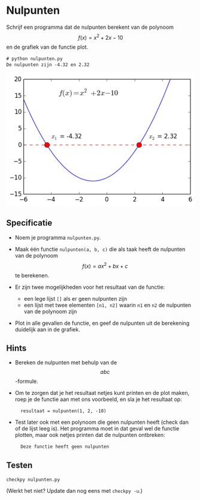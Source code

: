 # Nulpunten

Schrijf een programma dat de nulpunten berekent van de polynoom $$f(x)=x^2+2x-10$$ en de grafiek van de functie plot.

    # python nulpunten.py
    De nulpunten zijn -4.32 en 2.32

![](PolynoomAnalyse.png)


## Specificatie

- Noem je programma `nulpunten.py`.

- Maak één functie `nulpunten(a, b, c)` die als taak heeft de nulpunten van de polynoom $$f(x)=ax^2+bx+c$$ te berekenen.

- Er zijn twee mogelijkheden voor het resultaat van de functie:

    - een lege lijst `[]` als er geen nulpunten zijn
    - een lijst met twee elementen `[n1, n2]` waarin `n1` en `n2` de nulpunten van de polynoom zijn

- Plot in alle gevallen de functie, en geef de nulpunten uit de berekening duidelijk aan in de grafiek.


## Hints

- Bereken de nulpunten met behulp van de $$abc$$-formule.

- Om te zorgen dat je het resultaat netjes kunt printen en de plot maken, roep je de functie aan met ons voorbeeld, en sla je het resultaat op:

        resultaat = nulpunten(1, 2, -10)

- Test later ook met een polynoom die geen nulpunten heeft (check dan of de lijst leeg is). Het programma moet in dat geval wel de functie plotten, maar ook netjes printen dat de nulpunten ontbreken:

        Deze functie heeft geen nulpunten


## Testen

    checkpy nulpunten.py

(Werkt het niet? Update dan nog eens met `checkpy -u`.)
